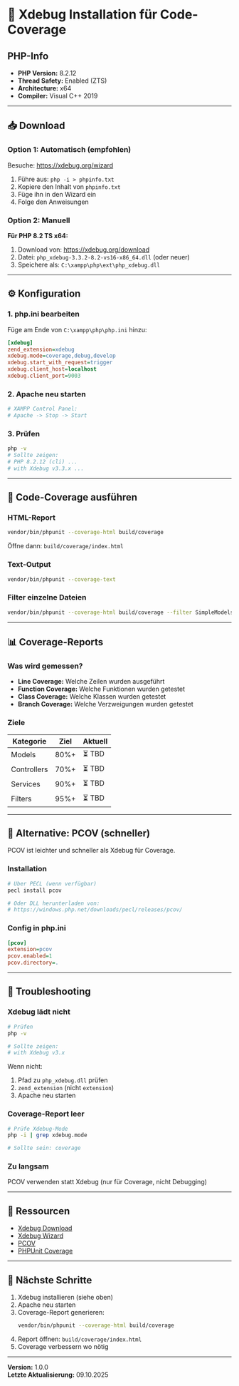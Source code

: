 # 🐛 Xdebug Installation für Code-Coverage

## PHP-Info

- **PHP Version:** 8.2.12
- **Thread Safety:** Enabled (ZTS)
- **Architecture:** x64
- **Compiler:** Visual C++ 2019

---

## 📥 Download

### Option 1: Automatisch (empfohlen)

Besuche: https://xdebug.org/wizard

1. Führe aus: `php -i > phpinfo.txt`
2. Kopiere den Inhalt von `phpinfo.txt`
3. Füge ihn in den Wizard ein
4. Folge den Anweisungen

### Option 2: Manuell

**Für PHP 8.2 TS x64:**

1. Download von: https://xdebug.org/download
2. Datei: `php_xdebug-3.3.2-8.2-vs16-x86_64.dll` (oder neuer)
3. Speichere als: `C:\xampp\php\ext\php_xdebug.dll`

---

## ⚙️ Konfiguration

### 1. php.ini bearbeiten

Füge am Ende von `C:\xampp\php\php.ini` hinzu:

```ini
[xdebug]
zend_extension=xdebug
xdebug.mode=coverage,debug,develop
xdebug.start_with_request=trigger
xdebug.client_host=localhost
xdebug.client_port=9003
```

### 2. Apache neu starten

```bash
# XAMPP Control Panel:
# Apache -> Stop -> Start
```

### 3. Prüfen

```bash
php -v
# Sollte zeigen:
# PHP 8.2.12 (cli) ...
# with Xdebug v3.3.x ...
```

---

## 🧪 Code-Coverage ausführen

### HTML-Report

```bash
vendor/bin/phpunit --coverage-html build/coverage
```

Öffne dann: `build/coverage/index.html`

### Text-Output

```bash
vendor/bin/phpunit --coverage-text
```

### Filter einzelne Dateien

```bash
vendor/bin/phpunit --coverage-html build/coverage --filter SimpleModelsTest
```

---

## 📊 Coverage-Reports

### Was wird gemessen?

- **Line Coverage:** Welche Zeilen wurden ausgeführt
- **Function Coverage:** Welche Funktionen wurden getestet
- **Class Coverage:** Welche Klassen wurden getestet
- **Branch Coverage:** Welche Verzweigungen wurden getestet

### Ziele

| Kategorie | Ziel | Aktuell |
|-----------|------|---------|
| Models | 80%+ | ⏳ TBD |
| Controllers | 70%+ | ⏳ TBD |
| Services | 90%+ | ⏳ TBD |
| Filters | 95%+ | ⏳ TBD |

---

## 🚀 Alternative: PCOV (schneller)

PCOV ist leichter und schneller als Xdebug für Coverage.

### Installation

```bash
# Über PECL (wenn verfügbar)
pecl install pcov

# Oder DLL herunterladen von:
# https://windows.php.net/downloads/pecl/releases/pcov/
```

### Config in php.ini

```ini
[pcov]
extension=pcov
pcov.enabled=1
pcov.directory=.
```

---

## 🔧 Troubleshooting

### Xdebug lädt nicht

```bash
# Prüfen
php -v

# Sollte zeigen:
# with Xdebug v3.x
```

Wenn nicht:
1. Pfad zu `php_xdebug.dll` prüfen
2. `zend_extension` (nicht `extension`)
3. Apache neu starten

### Coverage-Report leer

```bash
# Prüfe Xdebug-Mode
php -i | grep xdebug.mode

# Sollte sein: coverage
```

### Zu langsam

PCOV verwenden statt Xdebug (nur für Coverage, nicht Debugging)

---

## 📖 Ressourcen

- [Xdebug Download](https://xdebug.org/download)
- [Xdebug Wizard](https://xdebug.org/wizard)
- [PCOV](https://github.com/krakjoe/pcov)
- [PHPUnit Coverage](https://phpunit.de/manual/current/en/code-coverage-analysis.html)

---

## 🎯 Nächste Schritte

1. Xdebug installieren (siehe oben)
2. Apache neu starten
3. Coverage-Report generieren:
   ```bash
   vendor/bin/phpunit --coverage-html build/coverage
   ```
4. Report öffnen: `build/coverage/index.html`
5. Coverage verbessern wo nötig

---

**Version:** 1.0.0  
**Letzte Aktualisierung:** 09.10.2025

